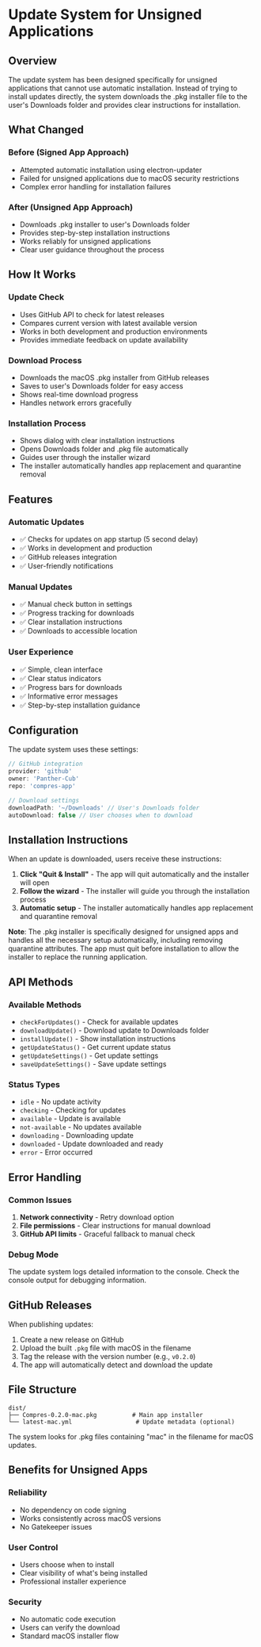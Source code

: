 # Update System for Unsigned Applications

## Overview

The update system has been designed specifically for unsigned applications that cannot use automatic installation. Instead of trying to install updates directly, the system downloads the .pkg installer file to the user's Downloads folder and provides clear instructions for installation.

## What Changed

### Before (Signed App Approach)
- Attempted automatic installation using electron-updater
- Failed for unsigned applications due to macOS security restrictions
- Complex error handling for installation failures

### After (Unsigned App Approach)
- Downloads .pkg installer to user's Downloads folder
- Provides step-by-step installation instructions
- Works reliably for unsigned applications
- Clear user guidance throughout the process

## How It Works

### Update Check
- Uses GitHub API to check for latest releases
- Compares current version with latest available version
- Works in both development and production environments
- Provides immediate feedback on update availability

### Download Process
- Downloads the macOS .pkg installer from GitHub releases
- Saves to user's Downloads folder for easy access
- Shows real-time download progress
- Handles network errors gracefully

### Installation Process
- Shows dialog with clear installation instructions
- Opens Downloads folder and .pkg file automatically
- Guides user through the installer wizard
- The installer automatically handles app replacement and quarantine removal

## Features

### Automatic Updates
- ✅ Checks for updates on app startup (5 second delay)
- ✅ Works in development and production
- ✅ GitHub releases integration
- ✅ User-friendly notifications

### Manual Updates
- ✅ Manual check button in settings
- ✅ Progress tracking for downloads
- ✅ Clear installation instructions
- ✅ Downloads to accessible location

### User Experience
- ✅ Simple, clean interface
- ✅ Clear status indicators
- ✅ Progress bars for downloads
- ✅ Informative error messages
- ✅ Step-by-step installation guidance

## Configuration

The update system uses these settings:

```typescript
// GitHub integration
provider: 'github'
owner: 'Panther-Cub'
repo: 'compres-app'

// Download settings
downloadPath: '~/Downloads' // User's Downloads folder
autoDownload: false // User chooses when to download
```

## Installation Instructions

When an update is downloaded, users receive these instructions:

1. **Click "Quit & Install"** - The app will quit automatically and the installer will open
2. **Follow the wizard** - The installer will guide you through the installation process
3. **Automatic setup** - The installer automatically handles app replacement and quarantine removal

**Note**: The .pkg installer is specifically designed for unsigned apps and handles all the necessary setup automatically, including removing quarantine attributes. The app must quit before installation to allow the installer to replace the running application.

## API Methods

### Available Methods
- `checkForUpdates()` - Check for available updates
- `downloadUpdate()` - Download update to Downloads folder
- `installUpdate()` - Show installation instructions
- `getUpdateStatus()` - Get current update status
- `getUpdateSettings()` - Get update settings
- `saveUpdateSettings()` - Save update settings

### Status Types
- `idle` - No update activity
- `checking` - Checking for updates
- `available` - Update is available
- `not-available` - No updates available
- `downloading` - Downloading update
- `downloaded` - Update downloaded and ready
- `error` - Error occurred

## Error Handling

### Common Issues
1. **Network connectivity** - Retry download option
2. **File permissions** - Clear instructions for manual download
3. **GitHub API limits** - Graceful fallback to manual check

### Debug Mode

The update system logs detailed information to the console. Check the console output for debugging information.

## GitHub Releases

When publishing updates:

1. Create a new release on GitHub
2. Upload the built `.pkg` file with macOS in the filename
3. Tag the release with the version number (e.g., `v0.2.0`)
4. The app will automatically detect and download the update

## File Structure

```
dist/
├── Compres-0.2.0-mac.pkg          # Main app installer
└── latest-mac.yml                  # Update metadata (optional)
```

The system looks for .pkg files containing "mac" in the filename for macOS updates.

## Benefits for Unsigned Apps

### Reliability
- No dependency on code signing
- Works consistently across macOS versions
- No Gatekeeper issues

### User Control
- Users choose when to install
- Clear visibility of what's being installed
- Professional installer experience

### Security
- No automatic code execution
- Users can verify the download
- Standard macOS installer flow
